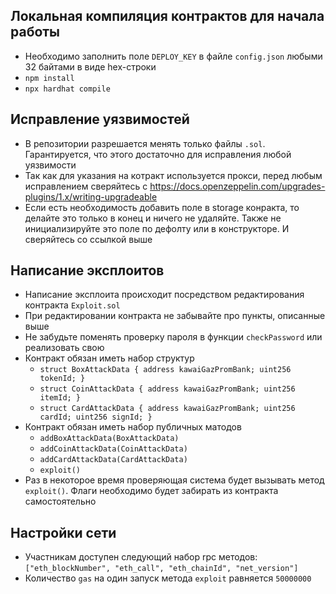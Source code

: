 ## Локальная компиляция контрактов для начала работы
  - Необходимо заполнить поле `DEPLOY_KEY` в файле `config.json` любыми 32 байтами в виде hex-строки
  - `npm install`
  - `npx hardhat compile`


## Исправление уязвимостей
  - В репозитории разрешается менять только файлы `.sol`. Гарантируется, что этого достаточно для исправления любой уязвимости
  - Так как для указания на котракт используется прокси, перед любым исправлением сверяйтесь с https://docs.openzeppelin.com/upgrades-plugins/1.x/writing-upgradeable
  - Если есть необходимость добавить поле в storage конракта, то делайте это только в конец и ничего не удаляйте. Также не инициализируйте это поле по дефолту или в конструкторе. И сверяйтесь со ссылкой выше

## Написание эксплоитов
  - Написание эксплоита происходит посредством редактирования контракта `Exploit.sol`
  - При редактировании контракта не забывайте про пункты, описанные выше
  - Не забудьте поменять проверку пароля в функции `checkPassword` или реализовать свою
  - Контракт обязан иметь набор структур
    - `struct BoxAttackData { address kawaiGazPromBank; uint256 tokenId; }`
    - `struct CoinAttackData { address kawaiGazPromBank; uint256 itemId; }`
    - `struct CardAttackData { address kawaiGazPromBank; uint256 cardId; uint256 signId; }`
  - Контракт обязан иметь набор публичных матодов
    - `addBoxAttackData(BoxAttackData)`
    - `addCoinAttackData(CoinAttackData)`
    - `addCardAttackData(CardAttackData)`
    - `exploit()`
  - Раз в некоторое время проверяющая система будет вызывать метод `exploit()`. Флаги необходимо будет забирать из контракта самостоятельно

## Настройки сети
  - Участникам доступен следующий набор rpc методов: `["eth_blockNumber", "eth_call", "eth_chainId", "net_version"]`
  - Количество `gas` на один запуск метода `exploit` равняется `50000000`
